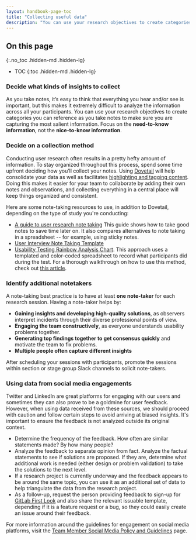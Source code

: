 ```yaml
---
layout: handbook-page-toc
title: "Collecting useful data"
description: "You can use your research objectives to create categories you can reference as you take notes to make sure you are capturing the most salient information."
---
```


## On this page
{:.no_toc .hidden-md .hidden-lg}

- TOC
{:toc .hidden-md .hidden-lg}


### Decide what kinds of insights to collect
As you take notes, it’s easy to think that everything you hear and/or see is important, but this makes it extremely difficult to analyze the information across all your participants. You can use your research objectives to create categories you can reference as you take notes to make sure you are capturing the most salient information. Focus on the **need-to-know information**, not the **nice-to-know information**.

### Decide on a collection method
Conducting user research often results in a pretty hefty amount of information. To stay organized throughout this process, spend some time upfront deciding how you’ll collect your notes. Using [Dovetail](/handbook/engineering/ux/dovetail/) will help consolidate your data as well as facilitates [highlighting and tagging content](/handbook/engineering/ux/dovetail/#tagging-data-in-dovetail). Doing this makes it easier for your team to collaborate by adding their own notes and observations, and collecting everything in a central place will keep things organized and consistent. 

Here are some note-taking resources to use, in addition to Dovetail, depending on the type of study you're conducting:

* [A guide to user research note taking](https://condens.io/user-research-note-taking/) This guide shows how to take good notes to save time later on. It also compares alternatives to note taking in a spreadsheet -- for example, using sticky notes.
* [User Interview Note Taking Template](https://docs.google.com/spreadsheets/d/1hnIqg-fnCYW2XKHR8RBsO3cYLSMEZy2xUKmbiUluAY0/edit#gid=0)
* [Usability Testing Rainbow Analysis Chart](https://docs.google.com/spreadsheets/d/1bPg6op9Sk46lFVGaET-fruE0qz-ctNQsxbZKF-5lpn4/edit#gid=0). This approach uses a templated and color-coded spreadsheet to record what participants did during the test. For a thorough walkthrough on how to use this method, check out [this article](https://userresearch.blog.gov.uk/2019/09/13/how-a-spreadsheet-can-make-usability-analysis-faster-and-easier/).

### Identify additional notetakers
A note-taking best practice is to have at least **one note-taker** for each research session. Having a note-taker helps by:

* **Gaining insights and developing high-quality solutions**, as observers interpret incidents through their diverse professional points of view.
* **Engaging the team constructively**, as everyone understands usability problems together.
* **Generating top findings together to get consensus quickly** and motivate the team to fix problems.
* **Multiple people often capture different insights**

After scheduling your sessions with participants, promote the sessions within section or stage group Slack channels to solicit note-takers. 

### Using data from social media engagements
Twitter and LinkedIn are great platforms for engaging with our users and sometimes they can also prove to be a goldmine for user feedback. However, when using data received from these sources, we should proceed with caution and follow certain steps to avoid arriving at biased insights. It's important to ensure the feedback is not analyzed outside its original context.
* Determine the frequency of the feedback. How often are similar statements made? By how many people? 
* Analyze the feedback to separate opinion from fact. Analyze the factual statements to see if solutions are proposed. If they are, determine what additional work is needed (either design or problem validation) to take the solutions to the next level.
* If a research project is currently underway and the feedback appears to be around the same topic, you can use it as an additional set of data to help triangulate the data from the research project.
* As a follow-up, request the person providing feedback to sign-up for [GitLab First Look](https://about.gitlab.com/community/gitlab-first-look/) and also share the relevant issuable template, depending if it is a feature request or a bug, so they could easily create an issue around their feedback.

For more information around the guidelines for engagement on social media platforms, visit the [Team Member Social Media Policy and Guidelines](https://about.gitlab.com/handbook/marketing/team-member-social-media-policy/) page.
